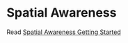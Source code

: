 # Spatial Awareness

Read [Spatial Awareness Getting Started](../features/SpatialAwareness/SpatialAwarenessGettingStarted.md)
